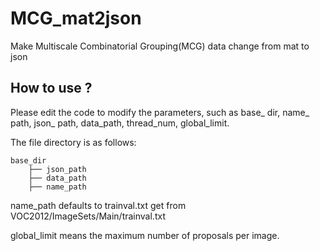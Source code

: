 # MCG_mat2json
Make Multiscale Combinatorial Grouping(MCG) data change from mat to json

## How to use ?

Please edit the code to modify the parameters, such as base_ dir, name_ path, json_ path, data_path, thread_num, global_limit.



The file directory is as follows:

```
base_dir
    ├── json_path
    ├── data_path
    ├── name_path
```

name_path defaults to trainval.txt get from VOC2012/ImageSets/Main/trainval.txt 

global_limit means the maximum number of proposals per image. 

